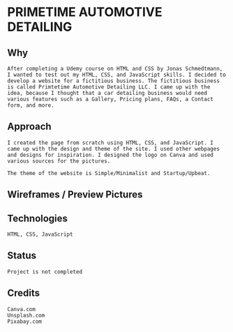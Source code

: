 # PRIMETIME AUTOMOTIVE DETAILING 


## Why 
    After completing a Udemy course on HTML and CSS by Jonas Schmedtmann, I wanted to test out my HTML, CSS, and JavaScript skills. I decided to develop a website for a fictitious business. The fictitious business is called Primtetime Automotive Detailing LLC. I came up with the idea, because I thought that a car detailing business would need various features such as a Gallery, Pricing plans, FAQs, a Contact form, and more. 

## Approach

    I created the page from scratch using HTML, CSS, and JavaScript. I came up with the design and theme of the site. I used other webpages and designs for inspiration. I designed the logo on Canva and used various sources for the pictures. 

    The theme of the website is Simple/Minimalist and Startup/Upbeat. 

## Wireframes / Preview Pictures

## Technologies 
    HTML, CSS, JavaScript

## Status
    Project is not completed

## Credits
    Canva.com
    Unsplash.com
    Pixabay.com
